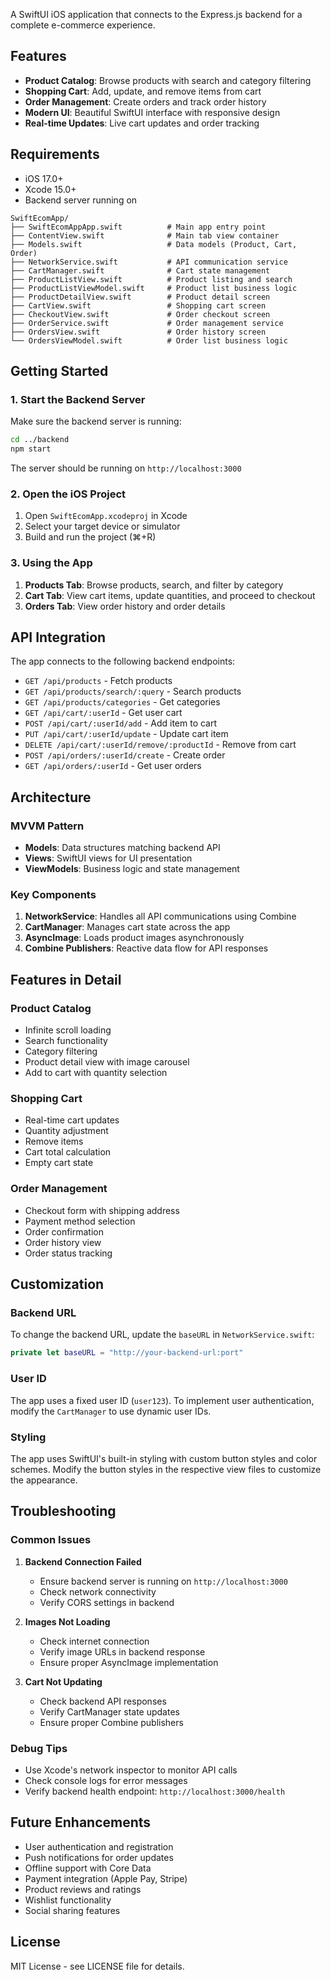 

A SwiftUI iOS application that connects to the Express.js backend for a complete e-commerce experience.

## Features

- **Product Catalog**: Browse products with search and category filtering
- **Shopping Cart**: Add, update, and remove items from cart
- **Order Management**: Create orders and track order history
- **Modern UI**: Beautiful SwiftUI interface with responsive design
- **Real-time Updates**: Live cart updates and order tracking

## Requirements

- iOS 17.0+
- Xcode 15.0+
- Backend server running on



```
SwiftEcomApp/
├── SwiftEcomAppApp.swift          # Main app entry point
├── ContentView.swift              # Main tab view container
├── Models.swift                   # Data models (Product, Cart, Order)
├── NetworkService.swift           # API communication service
├── CartManager.swift              # Cart state management
├── ProductListView.swift          # Product listing and search
├── ProductListViewModel.swift     # Product list business logic
├── ProductDetailView.swift        # Product detail screen
├── CartView.swift                 # Shopping cart screen
├── CheckoutView.swift             # Order checkout screen
├── OrderService.swift             # Order management service
├── OrdersView.swift               # Order history screen
└── OrdersViewModel.swift          # Order list business logic
```

## Getting Started

### 1. Start the Backend Server

Make sure the backend server is running:

```bash
cd ../backend
npm start
```

The server should be running on `http://localhost:3000`

### 2. Open the iOS Project

1. Open `SwiftEcomApp.xcodeproj` in Xcode
2. Select your target device or simulator
3. Build and run the project (⌘+R)

### 3. Using the App

1. **Products Tab**: Browse products, search, and filter by category
2. **Cart Tab**: View cart items, update quantities, and proceed to checkout
3. **Orders Tab**: View order history and order details

## API Integration

The app connects to the following backend endpoints:

- `GET /api/products` - Fetch products
- `GET /api/products/search/:query` - Search products
- `GET /api/products/categories` - Get categories
- `GET /api/cart/:userId` - Get user cart
- `POST /api/cart/:userId/add` - Add item to cart
- `PUT /api/cart/:userId/update` - Update cart item
- `DELETE /api/cart/:userId/remove/:productId` - Remove from cart
- `POST /api/orders/:userId/create` - Create order
- `GET /api/orders/:userId` - Get user orders

## Architecture

### MVVM Pattern
- **Models**: Data structures matching backend API
- **Views**: SwiftUI views for UI presentation
- **ViewModels**: Business logic and state management

### Key Components

1. **NetworkService**: Handles all API communications using Combine
2. **CartManager**: Manages cart state across the app
3. **AsyncImage**: Loads product images asynchronously
4. **Combine Publishers**: Reactive data flow for API responses

## Features in Detail

### Product Catalog
- Infinite scroll loading
- Search functionality
- Category filtering
- Product detail view with image carousel
- Add to cart with quantity selection

### Shopping Cart
- Real-time cart updates
- Quantity adjustment
- Remove items
- Cart total calculation
- Empty cart state

### Order Management
- Checkout form with shipping address
- Payment method selection
- Order confirmation
- Order history view
- Order status tracking

## Customization

### Backend URL
To change the backend URL, update the `baseURL` in `NetworkService.swift`:

```swift
private let baseURL = "http://your-backend-url:port"
```

### User ID
The app uses a fixed user ID (`user123`). To implement user authentication, modify the `CartManager` to use dynamic user IDs.

### Styling
The app uses SwiftUI's built-in styling with custom button styles and color schemes. Modify the button styles in the respective view files to customize the appearance.

## Troubleshooting

### Common Issues

1. **Backend Connection Failed**
   - Ensure backend server is running on `http://localhost:3000`
   - Check network connectivity
   - Verify CORS settings in backend

2. **Images Not Loading**
   - Check internet connection
   - Verify image URLs in backend response
   - Ensure proper AsyncImage implementation

3. **Cart Not Updating**
   - Check backend API responses
   - Verify CartManager state updates
   - Ensure proper Combine publishers

### Debug Tips

- Use Xcode's network inspector to monitor API calls
- Check console logs for error messages
- Verify backend health endpoint: `http://localhost:3000/health`

## Future Enhancements

- User authentication and registration
- Push notifications for order updates
- Offline support with Core Data
- Payment integration (Apple Pay, Stripe)
- Product reviews and ratings
- Wishlist functionality
- Social sharing features

## License

MIT License - see LICENSE file for details.

